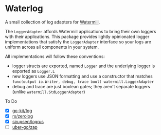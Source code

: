 # Waterlog

A small collection of log adapters for [Watermill].

The `LoggerAdapter` affords Watermill applications to bring their own loggers
with their applications. This package provides lightly opinionated logger
implementations that satisfy the `LoggerAdapter` interface so your logs are
uniform across all components in your system.

All implementations will follow these conventions:

- logger structs are exported, named `Logger` and the underlying logger is
  exported as `Logger.L`
- new loggers use JSON formatting and use a constructor that matches
  `func(output io.Writer, debug, trace bool) watermill.LoggerAdapter`
- debug and trace are just boolean gates; they aren't separate loggers (unlike
  `watermill.StdLoggerAdapter`)

To Do

- [x] [go-kit/log]
- [x] [rs/zerolog]
- [x] [sirupsen/logrus]
- [ ] [uber-go/zap]

[Watermill]: https://github.com/ThreeDotsLabs/watermill
[go-kit/log]: https://github.com/go-kit/log
[rs/zerolog]: https://github.com/rs/zerolog
[sirupsen/logrus]: https://github.com/Sirupsen/logrus
[uber-go/zap]: https://github.com/uber-go/zap
